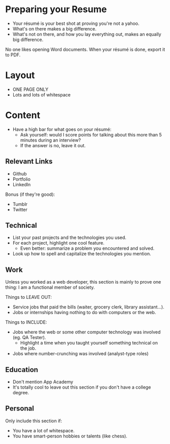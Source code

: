 # Preparing your Resume
* Your résumé is your best shot at proving you're not a yahoo.
* What's on there makes a big difference.
* What's not on there, and how you lay everything out, makes an equally big difference.

No one likes opening Word documents. When your résumé is done, export it to PDF.


# Layout
* ONE PAGE ONLY
* Lots and lots of whitespace


# Content
* Have a high bar for what goes on your résumé:
	* Ask yourself: would I score points for talking about this more than 5 minutes during an interview?
	* If the answer is no, leave it out.


## Relevant Links
* Github
* Portfolio
* LinkedIn

Bonus (if they're good):
* Tumblr
* Twitter

## Technical
* List your past projects and the technologies you used.
* For each project, highlight one cool feature.
	* Even better: summarize a problem you encountered and solved.
* Look up how to spell and capitalize the technologies you mention.

## Work
Unless you worked as a web developer, this section is mainly to prove one thing:
I am a functional member of society.


Things to LEAVE OUT:

* Service jobs that paid the bills (waiter, grocery clerk, library assistant...).
* Jobs or internships having nothing to do with computers or the web.

Things to INCLUDE:

* Jobs where the web or some other computer technology was involved (eg. QA Tester).
   * Highlight a time when you taught yourself something technical on the job.
* Jobs where number-crunching was involved (analyst-type roles)

## Education
* Don't mention App Academy
* It's totally cool to leave out this section if you don't have a college degree.

## Personal
Only include this section if:
* You have a lot of whitespace.
* You have smart-person hobbies or talents (like chess).